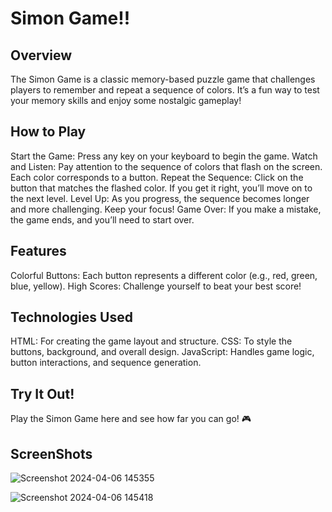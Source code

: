 # Simon Game!!
## Overview
The Simon Game is a classic memory-based puzzle game that challenges players to remember and repeat a sequence of colors. It’s a fun way to test your memory skills and enjoy some nostalgic gameplay!
## How to Play
Start the Game: Press any key on your keyboard to begin the game.
Watch and Listen: Pay attention to the sequence of colors that flash on the screen. Each color corresponds to a button.
Repeat the Sequence: Click on the button that matches the flashed color. If you get it right, you’ll move on to the next level.
Level Up: As you progress, the sequence becomes longer and more challenging. Keep your focus!
Game Over: If you make a mistake, the game ends, and you’ll need to start over.
## Features
Colorful Buttons: Each button represents a different color (e.g., red, green, blue, yellow).
High Scores: Challenge yourself to beat your best score!
## Technologies Used
HTML: For creating the game layout and structure.
CSS: To style the buttons, background, and overall design.
JavaScript: Handles game logic, button interactions, and sequence generation.
## Try It Out!
Play the Simon Game here and see how far you can go! 🎮
## ScreenShots

![Screenshot 2024-04-06 145355](https://github.com/aadil007srm/Simon-Game-/assets/157161834/e0c8d58f-32ce-4055-9ec8-9af6a03da36d)

![Screenshot 2024-04-06 145418](https://github.com/aadil007srm/Simon-Game-/assets/157161834/7c72385c-5a65-4d23-a4cc-d64e7c0d3324)
